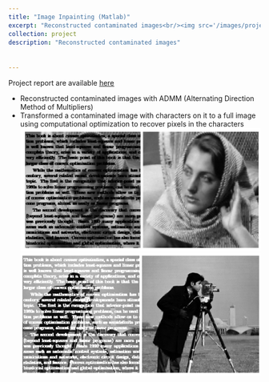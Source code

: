 ```yaml
---
title: "Image Inpainting (Matlab)"
excerpt: "Reconstructed contaminated images<br/><img src='/images/project3.1.png'>"
collection: project
description: "Reconstructed contaminated images"


---
```

Project report are available [<u>here</u>](https://piggy1228.github.io/files/ImageInpainting.pdf)
* Reconstructed contaminated images with ADMM (Alternating Direction Method of Multipliers)
* Transformed a contaminated image with characters on it to a full image using computational
optimization to recover pixels in the characters
![](/images/project3.1.png)
![](/images/project3.2.png)
